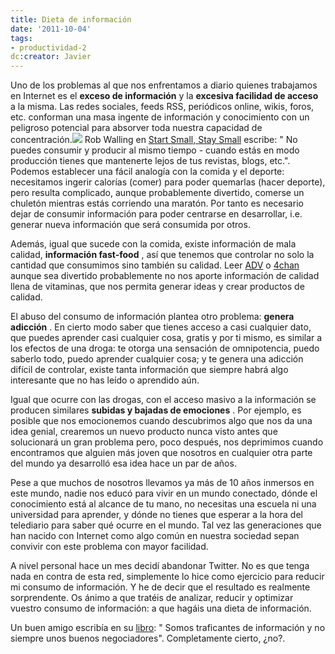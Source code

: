 ```yaml
---
title: Dieta de información
date: '2011-10-04'
tags:
- productividad-2
dc:creator: Javier
---
```


Uno de los problemas al que nos enfrentamos a diario quienes trabajamos en Internet es el 
**exceso de información**
 y la 
**excesiva facilidad de acceso**
 a la misma. Las redes sociales, feeds RSS, periódicos online, wikis, foros, etc. conforman una masa ingente de información y conocimiento con un peligroso potencial para absorver toda nuestra capacidad de concentración.![](http://blog.diacode.com/wp-content/uploads/2011/10/dieta-informacion.jpg)
Rob Walling en 
[Start Small, Stay Small](http://www.startupbook.net/) escribe: "
No puedes consumir y producir al mismo tiempo - cuando estás en modo producción tienes que mantenerte lejos de tus revistas, blogs, etc.". Podemos establecer una fácil analogía con la comida y el deporte: necesitamos ingerir calorías (comer) para poder quemarlas (hacer deporte), pero resulta complicado, aunque probablemente divertido, comerse un chuletón mientras estás corriendo una maratón. Por tanto es necesario dejar de consumir información para poder centrarse en desarrollar, i.e. generar nueva información que será consumida por otros.


Además, igual que sucede con la comida, existe información de mala calidad, 
**información 
fast-food**
, así que tenemos que controlar no solo la cantidad que consumimos sino también su calidad. Leer 
[ADV](http://www.ascodevida.com/) o 
[4chan](http://www.4chan.org/) aunque sea divertido probablemente no nos aporte información de calidad llena de vitaminas, que nos permita generar ideas y crear productos de calidad.

El abuso del consumo de información plantea otro problema: 
**genera adicción**
. En cierto modo saber que tienes acceso a casi cualquier dato, que puedes aprender casi cualquier cosa, gratis y por ti mismo, es similar a los efectos de una droga: te otorga una sensación de omnipotencia, puedo saberlo todo, puedo aprender cualquier cosa; y te genera una adicción difícil de controlar, existe tanta información que siempre habrá algo interesante que no has leído o aprendido aún.

Igual que ocurre con las drogas, con el acceso masivo a la información se producen similares 
**subidas y bajadas de emociones**
. Por ejemplo, es posible que nos emocionemos cuando descubrimos algo que nos da una idea genial, crearemos un nuevo producto nunca visto antes que solucionará un gran problema pero, poco después, nos deprimimos cuando encontramos que alguien más joven que nosotros en cualquier otra parte del mundo ya desarrolló esa idea hace un par de años.

Pese a que muchos de nosotros llevamos ya más de 10 años inmersos en este mundo, nadie nos educó para vivir en un mundo conectado, dónde el conocimiento está al alcance de tu mano, no necesitas una escuela ni una universidad para aprender, y dónde no tienes que esperar a la hora del telediario para saber qué ocurre en el mundo. Tal vez las generaciones que han nacido con Internet como algo común en nuestra sociedad sepan convivir con este problema con mayor facilidad.

A nivel personal hace un mes decidí abandonar Twitter. No es que tenga nada en contra de esta red, simplemente lo hice como ejercicio para reducir mi consumo de información. Y he de decir que el resultado es realmente sorprendente. Os ánimo a que tratéis de analizar, reducir y optimizar vuestro consumo de información: a que hagáis una dieta de información.

Un buen amigo escribía en su 
[libro](http://www.bubok.es/libros/204603/Que-el-universo-conspire-para-tu-puta-madre): "
Somos traficantes de información y no siempre unos buenos negociadores". Completamente cierto, ¿no?.
